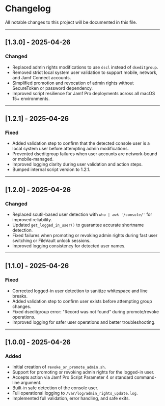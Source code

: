 # Changelog

All notable changes to this project will be documented in this file.

---

## [1.3.0] - 2025-04-26
### Changed
- Replaced admin rights modifications to use `dscl` instead of `dseditgroup`.
- Removed strict local system user validation to support mobile, network, and Jamf Connect accounts.
- Simplified promotion and revocation of admin rights without SecureToken or password dependency.
- Improved script resilience for Jamf Pro deployments across all macOS 15+ environments.

---

## [1.2.1] - 2025-04-26
### Fixed
- Added validation step to confirm that the detected console user is a local system user before attempting admin modifications.
- Prevented dseditgroup failures when user accounts are network-bound or mobile-managed.
- Improved logging clarity during user validation and action steps.
- Bumped internal script version to 1.2.1.

---

## [1.2.0] - 2025-04-26
### Changed
- Replaced scutil-based user detection with `who | awk '/console/'` for improved reliability.
- Updated `get_logged_in_user()` to guarantee accurate shortname detection.
- Fixed failures when promoting or revoking admin rights during fast user switching or FileVault unlock sessions.
- Improved logging consistency for detected user names.

---

## [1.1.0] - 2025-04-26
### Fixed
- Corrected logged-in user detection to sanitize whitespace and line breaks.
- Added validation step to confirm user exists before attempting group changes.
- Fixed dseditgroup error: "Record was not found" during promote/revoke operations.
- Improved logging for safer user operations and better troubleshooting.

---

## [1.0.0] - 2025-04-26
### Added
- Initial creation of `revoke_or_promote_admin.sh`.
- Support for promoting or revoking admin rights for the logged-in user.
- Accepts action via Jamf Pro Script Parameter 4 or standard command-line argument.
- Built-in safe detection of the console user.
- Full operational logging to `/var/log/admin_rights_update.log`.
- Implemented full validation, error handling, and safe exits.